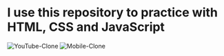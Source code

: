 # I use this repository to practice with HTML, CSS and JavaScript
![YouTube-Clone](https://github.com/kaloydimitrov/HTML-CSS-JS/assets/100486624/bd819e26-b075-4ada-957e-dffde1a63a86)
![Mobile-Clone](https://github.com/kaloydimitrov/HTML-CSS-JS/assets/100486624/2c546157-73b8-4342-a271-f80a5c6d8172)
